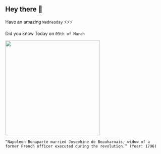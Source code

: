 ## Hey there 👋
Have an amazing `Wednesday` ⚡⚡⚡

Did you know Today on `09th of March`
 
 [<img src="https://upload.wikimedia.org/wikipedia/commons/thumb/5/51/Jos%C3%A9phine_de_Beauharnais_vers_1809_Gros.jpg/1920px-Jos%C3%A9phine_de_Beauharnais_vers_1809_Gros.jpg" width="300" />](https://shannonselin.com/2016/01/what-did-napoleons-wives-think-of-each-other/#:~:text=Josephine%20married%20Napoleon%20on%20March,he%20became%20Emperor%20of%20France.) 
 ```
“Napoleon Bonaparte married Josephine de Beauharnais, widow of a former French officer executed during the revolution.” (Year: 1796)
```
